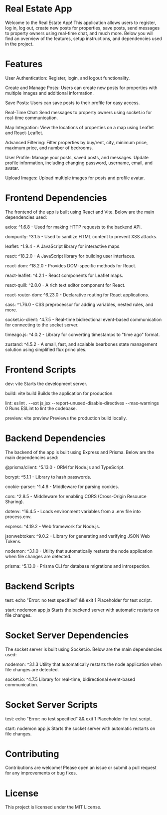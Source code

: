 # Real Estate App

Welcome to the Real Estate App! This application allows users to register, log in, log out, create new posts for properties, save posts, send messages to property owners using real-time chat, and much more. Below you will find an overview of the features, setup instructions, and dependencies used in the project.

# Features

User Authentication: Register, login, and logout functionality.

Create and Manage Posts: Users can create new posts for properties with multiple images and additional information.

Save Posts: Users can save posts to their profile for easy access.

Real-Time Chat: Send messages to property owners using socket.io for real-time communication.

Map Integration: View the locations of properties on a map using Leaflet and React-Leaflet.

Advanced Filtering: Filter properties by buy/rent, city, minimum price, maximum price, and number of bedrooms.

User Profile: Manage your posts, saved posts, and messages. Update profile information, including changing password, username, email, and avatar.

Upload Images: Upload multiple images for posts and profile avatar.

# Frontend Dependencies

The frontend of the app is built using React and Vite. Below are the main dependencies used:

axios: ^1.6.8 - Used for making HTTP requests to the backend API.

dompurify: ^3.1.5 - Used to sanitize HTML content to prevent XSS attacks.

leaflet: ^1.9.4 - A JavaScript library for interactive maps.

react: ^18.2.0 - A JavaScript library for building user interfaces.

react-dom: ^18.2.0 - Provides DOM-specific methods for React.

react-leaflet: ^4.2.1 - React components for Leaflet maps.

react-quill: ^2.0.0 -  A rich text editor component for React.

react-router-dom: ^6.23.0 - Declarative routing for React applications.

sass: ^1.76.0 - CSS preprocessor for adding variables, nested rules, and more.

socket.io-client: ^4.7.5 - Real-time bidirectional event-based communication for connecting to the socket server.

timeago.js: ^4.0.2 - Library for converting timestamps to "time ago" format.

zustand: ^4.5.2 - A small, fast, and scalable bearbones state management solution using simplified flux principles.


# Frontend Scripts
dev: vite
Starts the development server.

build: vite build
Builds the application for production.

lint: eslint . --ext js,jsx --report-unused-disable-directives --max-warnings 0
Runs ESLint to lint the codebase.

preview: vite preview
Previews the production build locally.

# Backend Dependencies
The backend of the app is built using Express and Prisma. Below are the main dependencies used:

@prisma/client: ^5.13.0 - ORM for Node.js and TypeScript.

bcrypt: ^5.1.1 - Library to hash passwords.

cookie-parser: ^1.4.6 - Middleware for parsing cookies.

cors: ^2.8.5 - Middleware for enabling CORS (Cross-Origin Resource Sharing).

dotenv: ^16.4.5 - Loads environment variables from a .env file into process.env.

express: ^4.19.2 - Web framework for Node.js.

jsonwebtoken: ^9.0.2 - Library for generating and verifying JSON Web Tokens.

nodemon: ^3.1.0 - Utility that automatically restarts the node application when file changes are detected.

prisma: ^5.13.0 - Prisma CLI for database migrations and introspection.

# Backend Scripts
test: echo "Error: no test specified" && exit 1
Placeholder for test script.

start: nodemon app.js
Starts the backend server with automatic restarts on file changes.

# Socket Server Dependencies

The socket server is built using Socket.io. Below are the main dependencies used:

nodemon: ^3.1.3
Utility that automatically restarts the node application when file changes are detected.

socket.io: ^4.7.5
Library for real-time, bidirectional event-based communication.

# Socket Server Scripts

test: echo "Error: no test specified" && exit 1
Placeholder for test script.

start: nodemon app.js
Starts the socket server with automatic restarts on file changes.


# Contributing
Contributions are welcome! Please open an issue or submit a pull request for any improvements or bug fixes.

# License
This project is licensed under the MIT License.
